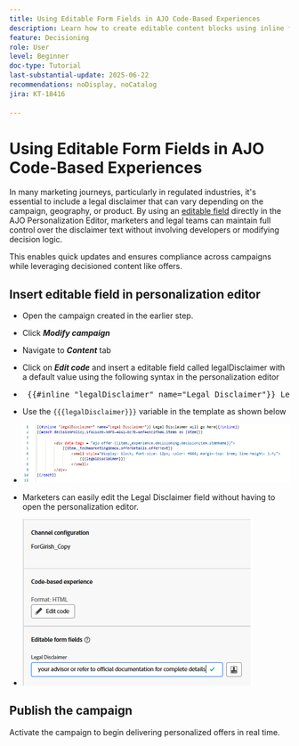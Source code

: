 ```yaml
---
title: Using Editable Form Fields in AJO Code-Based Experiences
description: Learn how to create editable content blocks using inline form fields in Adobe Journey Optimizer's Code-Based Experience templates to empower marketers with dynamic, reusable campaign content.
feature: Decisioning
role: User
level: Beginner
doc-type: Tutorial
last-substantial-update: 2025-06-22
recommendations: noDisplay, noCatalog
jira: KT-18416

---
```

# Using Editable Form Fields in AJO Code-Based Experiences

In many marketing journeys, particularly in regulated industries, it's essential to include a legal disclaimer that can vary depending on the campaign, geography, or product. By using an [editable field](https://experienceleague.adobe.com/en/docs/journey-optimizer-learn/tutorials/channels/code-based-experience-channel/form-fields-in-code-based-experiences) directly in the AJO Personalization Editor, marketers and legal teams can maintain full control over the disclaimer text without involving developers or modifying decision logic.

This enables quick updates and ensures compliance across campaigns while leveraging decisioned content like offers.

## Insert editable field in personalization editor

- Open the campaign created in the earlier step. 
- Click _**Modify campaign**_
- Navigate to _**Content**_ tab
- Click on _**Edit code**_ and insert a editable field called legalDisclaimer with a default value  using the following syntax in the personalization editor

- <pre> &#123;&#123;#inline &quot;legalDisclaimer&quot; name=&quot;Legal Disclaimer&quot;&#125;&#125; Legal Disclaimer will go here &#123;&#123;/inline&#125;&#125;  </pre>

- Use the  <code>&#123;&#123;&#123;legalDisclaimer&#125;&#125;&#125;</code> variable in the template as shown below

- ![editable-fields](assets/editable-fields.png)

- Marketers can easily edit the Legal Disclaimer field without having to open the personalization editor.
- ![editable-field-marketer](assets/editable-field-marketer-view.png)



## Publish the campaign

Activate the campaign to begin delivering personalized offers in real time.

